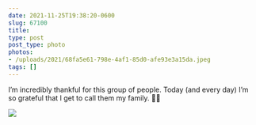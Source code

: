 ```yaml
---
date: 2021-11-25T19:38:20-0600
slug: 67100
title: 
type: post
post_type: photo
photos:
- /uploads/2021/68fa5e61-798e-4af1-85d0-afe93e3a15da.jpeg
tags: []
---
```

I’m incredibly thankful for this group of people. Today (and every day) I’m so grateful that I get to call them my family. 🍂🍁


![](/uploads/2021/68fa5e61-798e-4af1-85d0-afe93e3a15da.jpeg)


